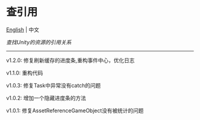﻿<h1 align="left">查引用</h1>

<p align="left">
    <a href="./README.md">English</a> | 中文
</p>

<p align="left">
    <em>查找Unity的资源的引用关系</em>
</p>

<hr>

v1.2.0:
    修复刷新缓存的进度条,重构事件中心，优化日志

v1.1.0:
    重构代码

v1.0.3:
    修复Task中异常没有catch的问题

v1.0.2:
    增加一个隐藏进度条的方法

v1.0.1:
    修复AssetReferenceGameObject没有被统计的问题